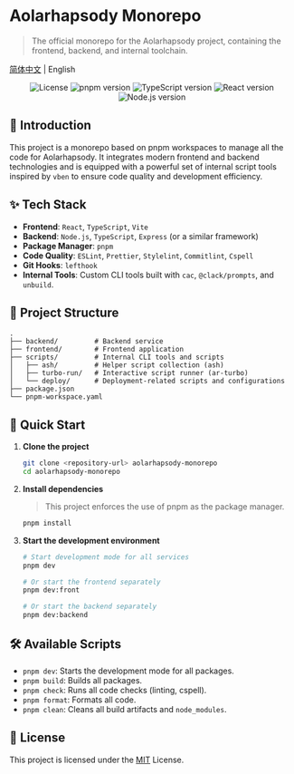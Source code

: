# Aolarhapsody Monorepo

> The official monorepo for the Aolarhapsody project, containing the frontend, backend, and internal toolchain.

[简体中文](./README.md) | English

<p align="center">
  <img src="https://img.shields.io/badge/license-MIT-blue.svg" alt="License">
  <img src="https://img.shields.io/badge/pnpm-v10.13.1-orange" alt="pnpm version">
  <img src="https://img.shields.io/badge/TypeScript-^5.0.0-blue" alt="TypeScript version">
  <img src="https://img.shields.io/badge/React-^18.0.0-cyan" alt="React version">
  <img src="https://img.shields.io/badge/Node.js-^20.0.0-green" alt="Node.js version">
</p>

## 📖 Introduction

This project is a monorepo based on pnpm workspaces to manage all the code for Aolarhapsody. It integrates modern frontend and backend technologies and is equipped with a powerful set of internal script tools inspired by `vben` to ensure code quality and development efficiency.

## ✨ Tech Stack

-   **Frontend**: `React`, `TypeScript`, `Vite`
-   **Backend**: `Node.js`, `TypeScript`, `Express` (or a similar framework)
-   **Package Manager**: `pnpm`
-   **Code Quality**: `ESLint`, `Prettier`, `Stylelint`, `Commitlint`, `Cspell`
-   **Git Hooks**: `lefthook`
-   **Internal Tools**: Custom CLI tools built with `cac`, `@clack/prompts`, and `unbuild`.

## 📂 Project Structure

```
.
├── backend/         # Backend service
├── frontend/        # Frontend application
├── scripts/         # Internal CLI tools and scripts
│   ├── ash/         # Helper script collection (ash)
│   ├── turbo-run/   # Interactive script runner (ar-turbo)
│   └── deploy/      # Deployment-related scripts and configurations
├── package.json
└── pnpm-workspace.yaml
```

## 🚀 Quick Start

1.  **Clone the project**
    ```bash
    git clone <repository-url> aolarhapsody-monorepo
    cd aolarhapsody-monorepo
    ```

2.  **Install dependencies**
    > This project enforces the use of pnpm as the package manager.
    ```bash
    pnpm install
    ```

3.  **Start the development environment**
    ```bash
    # Start development mode for all services
    pnpm dev

    # Or start the frontend separately
    pnpm dev:front

    # Or start the backend separately
    pnpm dev:backend
    ```

## 🛠️ Available Scripts

-   `pnpm dev`: Starts the development mode for all packages.
-   `pnpm build`: Builds all packages.
-   `pnpm check`: Runs all code checks (linting, cspell).
-   `pnpm format`: Formats all code.
-   `pnpm clean`: Cleans all build artifacts and `node_modules`.

## 📄 License

This project is licensed under the [MIT](./LICENSE) License.
